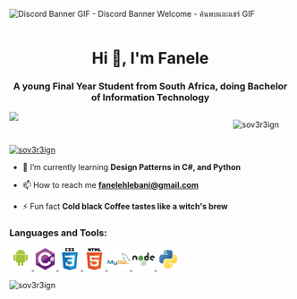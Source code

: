<div align="center" style="justify-content:space between; display:flex; width:100%">
  
  ![Discord Banner GIF - Discord Banner Welcome - ค้นพบและแชร์ GIF](https://github.com/user-attachments/assets/7ab9b66e-b849-4c27-85f4-31e600385512)
  
</div>



<h1 align="center">Hi 👋, I'm Fanele</h1>
<h3 align="center">A young Final Year Student from South Africa, doing Bachelor of Information Technology</h3>
<div align="center" style="justify-content:space between; display:flex; width:100%">
<img align="right alt="Coding" width="400" src="https://media.tenor.com/-UygBh3nnfEAAAAC/coding.gif">
  
<p align="left"> <img src="https://komarev.com/ghpvc/?username=sov3r3ign&label=Profile%20views&color=0e75b6&style=flat" alt="sov3r3ign" /> </p>

</div>
  
<p align="left"> <a href="https://github.com/ryo-ma/github-profile-trophy"><img src="https://github-profile-trophy.vercel.app/?username=sov3r3ign" alt="sov3r3ign" /></a> </p>


- 🔭 I’m currently learning **Design Patterns in C#, and Python**

- 📫 How to reach me **fanelehlebani@gmail.com**

- ⚡ Fun fact **Cold black Coffee tastes like a witch's brew**



<h3 align="left">Languages and Tools:</h3>
<p align="left"> <a href="https://developer.android.com" target="_blank" rel="noreferrer"> <img src="https://raw.githubusercontent.com/devicons/devicon/master/icons/android/android-original-wordmark.svg" alt="android" width="40" height="40"/> </a> <a href="https://www.w3schools.com/cs/" target="_blank" rel="noreferrer"> <img src="https://raw.githubusercontent.com/devicons/devicon/master/icons/csharp/csharp-original.svg" alt="csharp" width="40" height="40"/> </a> <a href="https://www.w3schools.com/css/" target="_blank" rel="noreferrer"> <img src="https://raw.githubusercontent.com/devicons/devicon/master/icons/css3/css3-original-wordmark.svg" alt="css3" width="40" height="40"/> </a> <a href="https://www.w3.org/html/" target="_blank" rel="noreferrer"> <img src="https://raw.githubusercontent.com/devicons/devicon/master/icons/html5/html5-original-wordmark.svg" alt="html5" width="40" height="40"/> </a> <a href="https://www.mysql.com/" target="_blank" rel="noreferrer"> <img src="https://raw.githubusercontent.com/devicons/devicon/master/icons/mysql/mysql-original-wordmark.svg" alt="mysql" width="40" height="40"/> </a> <a href="https://nodejs.org" target="_blank" rel="noreferrer"> <img src="https://raw.githubusercontent.com/devicons/devicon/master/icons/nodejs/nodejs-original-wordmark.svg" alt="nodejs" width="40" height="40"/> </a> <a href="https://www.python.org" target="_blank" rel="noreferrer"> <img src="https://raw.githubusercontent.com/devicons/devicon/master/icons/python/python-original.svg" alt="python" width="40" height="40"/> </a> </p>

<p><img align="center" src="https://github-readme-streak-stats.herokuapp.com/?user=sov3r3ign&" alt="sov3r3ign" /></p>

